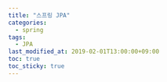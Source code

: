 ```yaml
---
title: "스프링 JPA"
categories:
  - spring
tags:
  - JPA
last_modified_at: 2019-02-01T13:00:00+09:00
toc: true
toc_sticky: true
---
```

